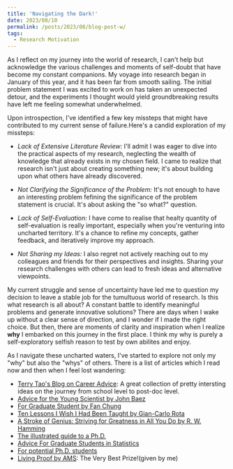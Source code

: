 ```yaml
---
title: 'Navigating the Dark!'
date: 2023/08/10
permalink: /posts/2023/08/blog-post-w/
tags:
  - Research Motivation
---
```


As I reflect on my journey into the world of research, I can't help but acknowledge the various challenges and moments of self-doubt that have become my constant companions. My voyage into research began in January of this year, and it has been far from smooth sailing. The initial problem statement I was excited to work on has taken an unexpected detour, and the experiments I thought would yield groundbreaking results have left me feeling somewhat underwhelmed.

Upon introspection, I've identified a few key missteps that might have contributed to my current sense of failure.Here's a candid exploration of my missteps:

- *Lack of Extensive Literature Review:* I'll admit I was eager to dive into the practical aspects of my research, neglecting the wealth of knowledge that already exists in my chosen field. I came to realize that research isn't just about creating something new; it's about building upon what others have already discovered.

- *Not Clarifying the Significance of the Problem:* It's not enough to have an interesting problem fefining the significance of the problem statement is crucial. It's about asking the "so what?" question.

- *Lack of Self-Evaluation:* I have come to realise that healty quantity of self-evaluation is really important, especially when you're venturing into uncharted territory. It's a chance to refine my concepts, gather feedback, and iteratively improve my approach.

- *Not Sharing my Ideas:* I also regret not actively reaching out to my colleagues and friends for their perspectives and insights. Sharing your research challenges with others can lead to fresh ideas and alternative viewpoints.

My current struggle and sense of uncertainty have led me to question my decision to leave a stable job for the tumultuous world of research. Is this what research is all about? A constant battle to identify meaningful problems and generate innovative solutions? There are days when I wake up without a clear sense of direction, and I wonder if I made the right choice. But then, there are moments of clarity and inspiration when I realize **why** I embarked on this journey in the first place. I think my why is purely a self-exploratory selfish reason to test by own abilites and enjoy.

As I navigate these uncharted waters, I've started to explore not only my "why" but also the "whys" of others. There is a list of articles which I read now and then when I feel lost wandering:

- [Terry Tao's Blog on Career Advice](https://terrytao.wordpress.com/career-advice/): A great collection of pretty intersting ideas on the journey from school level to post-doc level.
- [Advice for the Young Scientist by John Baez](https://math.ucr.edu/home/baez/advice.html)
- [For Graduate Student by Fan Chung](https://mathweb.ucsd.edu/~fan/teach/gradpol.html)
- [Ten Lessons I Wish I Had Been Taught by Gian-Carlo Rota](http://www.ams.org/notices/199701/comm-rota.pdf)
- [A Stroke of Genius: Striving for Greatness in All You Do by R. W. Hamming](https://www.mccurley.org/advice/hamming_advice.html)
- [The illustrated guide to a Ph.D.](https://matt.might.net/articles/phd-school-in-pictures/)
- [Advice For Graduate Students in Statistics](http://www-stat.wharton.upenn.edu/~steele/Rants/AdviceGS.html)
- [For potential Ph.D. students](http://math.stanford.edu/~vakil/potentialstudents.html)
- [Living Proof by AMS](https://www.ams.org/about-us/LivingProof.pdf): The Very Best Prize!(given by me)